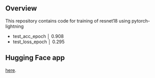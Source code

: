 ## Overview

This repository contains code for training of resnet18 using pytorch-lightning

- test_acc_epoch       │    0.908
- test_loss_epoch      │    0.295

## Hugging Face app

[here](https://huggingface.co/spaces/mrrahul011/ERVAV2_A13).

